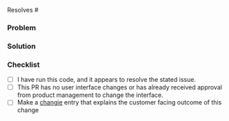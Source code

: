 Resolves #

### Problem

<!---
  Describe the problem this PR is solving. What is the application state
  before this PR is merged?
-->

### Solution

<!---
  Describe the way this PR solves the above problem. Add as much detail as you
  can to help reviewers understand your changes. Include any alternatives and
  tradeoffs you considered.
-->

### Checklist

- [ ] I have run this code, and it appears to resolve the stated issue.
- [ ] This PR has no user interface changes or has already received approval from product management to change the interface.
- [ ] Make a [changie](https://github.com/OpsLevel/cli/blob/main/CONTRIBUTING.md#changie-change-log-generation) entry that explains the customer facing outcome of this change
